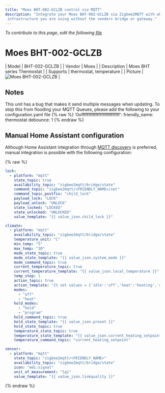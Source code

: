 ```yaml
---
title: "Moes BHT-002-GCLZB control via MQTT"
description: "Integrate your Moes BHT-002-GCLZB via Zigbee2MQTT with whatever smart home
 infrastructure you are using without the vendors bridge or gateway."
---
```


*To contribute to this page, edit the following
[file](https://github.com/Koenkk/zigbee2mqtt.io/blob/master/docs/devices/BHT-002-GCLZB.md)*

# Moes BHT-002-GCLZB

| Model | BHT-002-GCLZB  |
| Vendor  | Moes  |
| Description | Moes BHT series Thermostat |
| Supports | thermostat, temperature |
| Picture | ![Moes BHT-002-GCLZB](../images/devices/BHT-002-GCLZB.jpg) |

## Notes
This unit has a bug that makes it send multiple messages when updating. To stop this from flooding your MQTT Queues, please add the following to your configuration.yaml file
{% raw %}
  '0xfffffffffffffffffffffffffff':
  friendly_name: thermostat
  debounce: 1
{% endraw %}

## Manual Home Assistant configuration
Although Home Assistant integration through [MQTT discovery](../integration/home_assistant) is preferred,
manual integration is possible with the following configuration:


{% raw %}
```yaml
lock:
  - platform: "mqtt"
    state_topic: true
    availability_topic: "zigbee2mqtt/bridge/state"
    command_topic: "zigbee2mqtt/<FRIENDLY_NAME>/set"
    command_topic_postfix: "child_lock"
    payload_lock: "LOCK"
    payload_unlock: "UNLOCK"
    state_locked: "LOCKED"
    state_unlocked: "UNLOCKED"
    value_template: "{{ value_json.child_lock }}"

climate:
  - platform: "mqtt"
    availability_topic: "zigbee2mqtt/bridge/state"
    temperature_unit: "C"
    min_temp: "5"
    max_temp: "30"
    mode_state_topic: true
    mode_state_template: "{{ value_json.system_mode }}"
    mode_command_topic: true
    current_temperature_topic: true
    current_temperature_template: "{{ value_json.local_temperature }}"
    temp_step: 1
    action_topic: true
    action_template: "{% set values = {'idle':'off','heat':'heating','cool':'cooling','fan only':'fan'} %}{{ values[value_json.running_state] }}"
    modes: 
      - "off"
      - "heat"
    hold_modes: 
      - "hold"
      - "program"
    hold_command_topic: true
    hold_state_template: "{{ value_json.preset }}"
    hold_state_topic: true
    temperature_state_topic: true
    temperature_state_template: "{{ value_json.current_heating_setpoint }}"
    temperature_command_topic: "current_heating_setpoint"

sensor:
  - platform: "mqtt"
    state_topic: "zigbee2mqtt/<FRIENDLY_NAME>"
    availability_topic: "zigbee2mqtt/bridge/state"
    icon: "mdi:signal"
    unit_of_measurement: "lqi"
    value_template: "{{ value_json.linkquality }}"
```
{% endraw %}


